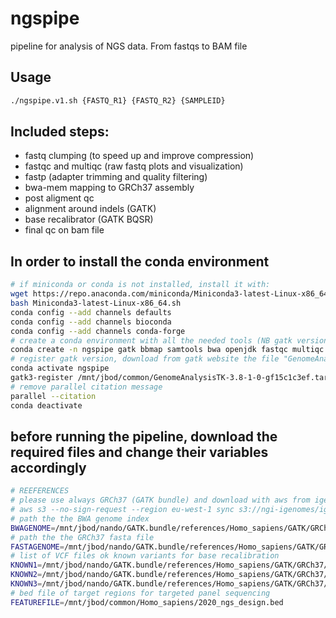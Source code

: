 # ngspipe
pipeline for analysis of NGS data. From fastqs to BAM file


## Usage

```bash
./ngspipe.v1.sh {FASTQ_R1} {FASTQ_R2} {SAMPLEID}
```

## Included steps:
- fastq clumping (to speed up and improve compression)
- fastqc and multiqc (raw fastq plots and visualization)
- fastp (adapter trimming and quality filtering)
- bwa-mem mapping to GRCh37 assembly
- post aligment qc
- alignment around indels (GATK)
- base recalibrator (GATK BQSR)
- final qc on bam file

## In order to install the conda environment 
```bash
# if miniconda or conda is not installed, install it with:
wget https://repo.anaconda.com/miniconda/Miniconda3-latest-Linux-x86_64.sh
bash Miniconda3-latest-Linux-x86_64.sh
conda config --add channels defaults
conda config --add channels bioconda
conda config --add channels conda-forge
# create a conda environment with all the needed tools (NB gatk version 3)
conda create -n ngspipe gatk bbmap samtools bwa openjdk fastqc multiqc picard fastuniq libiconv r-gplots r-kernsmooth qualimap fastp seqtk parallel -y
# register gatk version, download from gatk website the file "GenomeAnalysisTK-3.8-1-0-gf15c1c3ef.tar.bz2"
conda activate ngspipe
gatk3-register /mnt/jbod/common/GenomeAnalysisTK-3.8-1-0-gf15c1c3ef.tar.bz2
# remove parallel citation message
parallel --citation
conda deactivate
```

## before running the pipeline, download the required files and change their variables accordingly
```bash
# REEFERENCES
# please use always GRCh37 (GATK bundle) and download with aws from igenomes (https://ewels.github.io/AWS-iGenomes/)
# aws s3 --no-sign-request --region eu-west-1 sync s3://ngi-igenomes/igenomes/Homo_sapiens/GATK/GRCh37/ /mnt/jbod/nando/GATK.bundle/references/Homo_sapiens/GATK/GRCh37/
# path the the BWA genome index
BWAGENOME=/mnt/jbod/nando/GATK.bundle/references/Homo_sapiens/GATK/GRCh37/Sequence/BWAIndex/human_g1k_v37_decoy.fasta
# path the the GRCh37 fasta file
FASTAGENOME=/mnt/jbod/nando/GATK.bundle/references/Homo_sapiens/GATK/GRCh37/Sequence/WholeGenomeFasta/human_g1k_v37_decoy.fasta
# list of VCF files ok known variants for base recalibration
KNOWN1=/mnt/jbod/nando/GATK.bundle/references/Homo_sapiens/GATK/GRCh37/Annotation/GATKBundle/dbsnp_138.b37.vcf
KNOWN2=/mnt/jbod/nando/GATK.bundle/references/Homo_sapiens/GATK/GRCh37/Annotation/GATKBundle/1000G_phase1.indels.b37.vcf
KNOWN3=/mnt/jbod/nando/GATK.bundle/references/Homo_sapiens/GATK/GRCh37/Annotation/GATKBundle/Mills_and_1000G_gold_standard.indels.b37.vcf 
# bed file of target regions for targeted panel sequencing
FEATUREFILE=/mnt/jbod/common/Homo_sapiens/2020_ngs_design.bed

```

